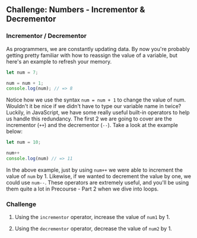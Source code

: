 ## Challenge: Numbers - Incrementor & Decrementor

### Incrementor / Decrementor

As programmers, we are constantly updating data. By now you're probably getting pretty familiar with how to reassign the value of a variable, but here's an example to refresh your memory.

```js
let num = 7;

num = num + 1;
console.log(num); // => 8
```

Notice how we use the syntax `num = num + 1` to change the value of num. Wouldn't it be nice if we didn't have to type our variable name in twice? Luckily, in JavaScript, we have some really useful built-in operators to help us handle this redundancy. The first 2 we are going to cover are the incrementor (`++`) and the decrementor (`--`). Take a look at the example below:

```js
let num = 10;

num++
console.log(num) // => 11
```

In the above example, just by using `num++` we were able to increment the value of `num` by 1. Likewise, if we wanted to decrement the value by one, we could use `num--`. These operators are extremely useful, and you'll be using them quite a lot in Precourse - Part 2 when we dive into loops.

### Challenge

1. Using the `incrementor` operator, increase the value of `num1` by 1.

2. Using the `decrementor` operator, decrease the value of `num2` by 1.